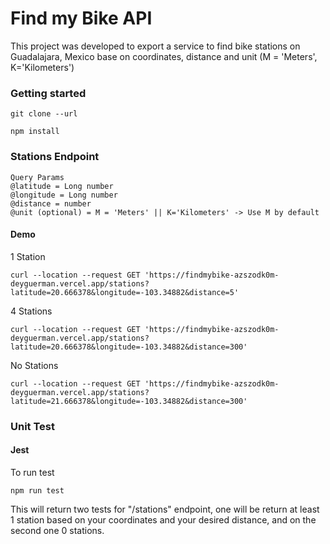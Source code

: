 # Find my Bike API
This project was developed to export a service to find bike stations on Guadalajara, Mexico base on coordinates, distance and unit (M = 'Meters', K='Kilometers')

### Getting started
```
git clone --url
```
```
npm install
```

### Stations Endpoint

```
Query Params
@latitude = Long number
@longitude = Long number
@distance = number
@unit (optional) = M = 'Meters' || K='Kilometers' -> Use M by default
```

#### Demo
1 Station
```
curl --location --request GET 'https://findmybike-azszodk0m-deyguerman.vercel.app/stations?latitude=20.666378&longitude=-103.34882&distance=5'
```

4 Stations
```
curl --location --request GET 'https://findmybike-azszodk0m-deyguerman.vercel.app/stations?latitude=20.666378&longitude=-103.34882&distance=300'
```

No Stations
```
curl --location --request GET 'https://findmybike-azszodk0m-deyguerman.vercel.app/stations?latitude=21.666378&longitude=-103.34882&distance=300'
```

### Unit Test
#### Jest
To run test 
```
npm run test
```

This will return two tests for "/stations" endpoint, one will be return at least 1 station based on your coordinates and your desired distance, and on the second one 0 stations.
